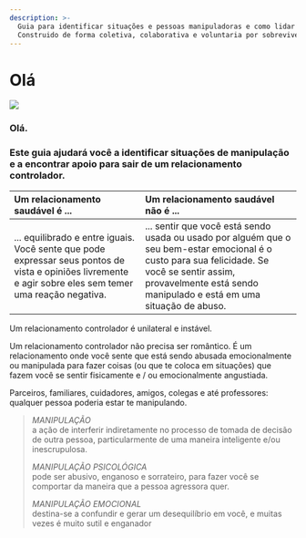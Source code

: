 ```yaml
---
description: >-
  Guia para identificar situações e pessoas manipuladoras e como lidar com elas.
  Construido de forma coletiva, colaborativa e voluntaria por sobreviventes.
---
```


# Olá

![](https://lh6.googleusercontent.com/WuFCUuCsT0R0QCQP-hcXeo8QD0Z9xWovUusYNxNjicwb0ClAEhNqrWjOVIY_pJlBsldDsFRwBve8TBxaFTcmftnQ6Tlwt4Nii1OlkOv0LNI0GbZxnYtFNR6rTFQsIEf7O_hZ1LXs)

### **Olá.**

### **Este guia ajudará você a identificar situações de manipulação e a encontrar apoio para sair de um relacionamento controlador.**

| **Um relacionamento saudável é ...**      | **Um relacionamento saudável não é ...** |
| :--- | :--- |
| ... equilibrado e entre iguais. Você sente que pode expressar seus pontos de vista e opiniões livremente e agir sobre eles sem temer uma reação negativa. | ... sentir que você está sendo usada ou usado por alguém que o seu bem-estar emocional é o custo para sua felicidade. Se você se sentir assim, provavelmente está sendo manipulado e está em uma situação de abuso. |

Um relacionamento controlador é unilateral e instável.

Um relacionamento controlador não precisa ser romântico. É um relacionamento onde você sente que está sendo abusada emocionalmente ou manipulada para fazer coisas \(ou que te coloca em situações\) que fazem você se sentir fisicamente e / ou emocionalmente angustiada.

Parceiros, familiares, cuidadores, amigos, colegas e até professores: qualquer pessoa poderia estar te manipulando.

> _MANIPULAÇÃO_   
> a ação de interferir indiretamente no processo de tomada de decisão de outra pessoa, particularmente de uma maneira inteligente e/ou inescrupulosa.
>
> _MANIPULAÇÃO PSICOLÓGICA_   
> pode ser abusivo, enganoso e sorrateiro, para fazer você se comportar da maneira que a pessoa agressora quer.
>
> _MANIPULAÇÃO EMOCIONAL_   
> destina-se a confundir e gerar um desequilíbrio em você, e muitas vezes é muito sutil e enganador







